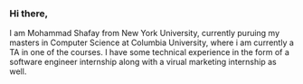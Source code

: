 ### Hi there, 

I am Mohammad Shafay from New York University, currently puruing my masters in Computer Science at Columbia University, where i am currently a TA in one of the courses. I have some technical experience in the form of a software engineer internship along with a virual marketing internship as well.

